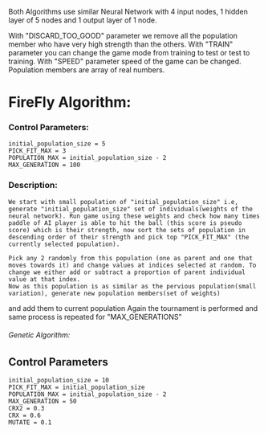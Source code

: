 Both Algorithms use similar Neural Network with 4 input nodes, 1 hidden layer of 5 nodes and 1 output layer of 1 node.

With "DISCARD_TOO_GOOD" parameter we remove all the population member who have very high strength than the others.
With "TRAIN" parameter you can change the game mode from training to test or test to training.
With "SPEED" parameter speed of the game can be changed.
Population members are array of real numbers.

# FireFly Algorithm:
### Control Parameters: 
	initial_population_size = 5
	PICK_FIT_MAX = 3
	POPULATION_MAX = initial_population_size - 2
	MAX_GENERATION = 100

### Description:
	We start with small population of "initial_population_size" i.e, generate "initial_population_size" set of individuals(weights of the neural network). Run game using these weights and check how many times paddle of AI player is able to hit the ball (this score is pseudo score) which is their strength, now sort the sets of population in descending order of their strength and pick top "PICK_FIT_MAX" (the currently selected population). 

	Pick any 2 randomly from this population (one as parent and one that moves towards it) and change values at indices selected at random. To change we either add or subtract a proportion of parent individual value at that index.
	Now as this population is as similar as the pervious population(small variation), generate new population members(set of weights)
and add them to current population
	Again the tournament is performed and same process is repeated for "MAX_GENERATIONS"


###### Genetic Algorithm:  
## Control Parameters 
	initial_population_size = 10
	PICK_FIT_MAX = initial_population_size
	POPULATION_MAX = initial_population_size - 2
	MAX_GENERATION = 50
	CRX2 = 0.3
	CRX = 0.6
	MUTATE = 0.1
